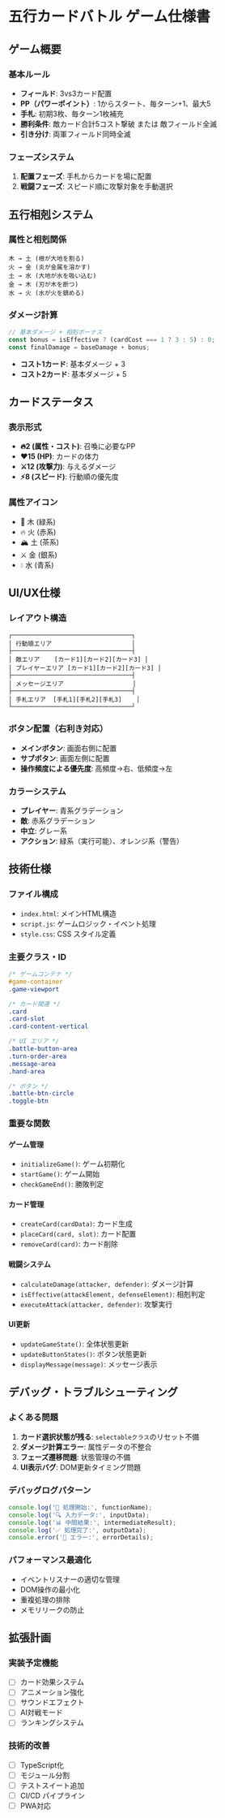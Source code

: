 # 五行カードバトル ゲーム仕様書

## ゲーム概要

### 基本ルール
- **フィールド**: 3vs3カード配置
- **PP（パワーポイント）**: 1からスタート、毎ターン+1、最大5
- **手札**: 初期3枚、毎ターン1枚補充
- **勝利条件**: 敵カード合計5コスト撃破 または 敵フィールド全滅
- **引き分け**: 両軍フィールド同時全滅

### フェーズシステム
1. **配置フェーズ**: 手札からカードを場に配置
2. **戦闘フェーズ**: スピード順に攻撃対象を手動選択

## 五行相剋システム

### 属性と相剋関係
```
木 → 土 (根が大地を割る)
火 → 金 (炎が金属を溶かす)  
土 → 水 (大地が水を吸い込む)
金 → 木 (刃が木を断つ)
水 → 火 (水が火を鎮める)
```

### ダメージ計算
```javascript
// 基本ダメージ + 相剋ボーナス
const bonus = isEffective ? (cardCost === 1 ? 3 : 5) : 0;
const finalDamage = baseDamage + bonus;
```

- **コスト1カード**: 基本ダメージ + 3
- **コスト2カード**: 基本ダメージ + 5

## カードステータス

### 表示形式
- **🔥2 (属性・コスト)**: 召喚に必要なPP
- **❤️15 (HP)**: カードの体力
- **⚔️12 (攻撃力)**: 与えるダメージ
- **⚡8 (スピード)**: 行動順の優先度

### 属性アイコン
- 🌳 木 (緑系)
- 🔥 火 (赤系)  
- 🏔️ 土 (茶系)
- ⚔️ 金 (銀系)
- 💧 水 (青系)

## UI/UX仕様

### レイアウト構造
```
┌─────────────────────────────────┐
│ 行動順エリア                      │
├─────────────────────────────────┤
│ 敵エリア    [カード1][カード2][カード3] │
│ プレイヤーエリア [カード1][カード2][カード3] │
├─────────────────────────────────┤
│ メッセージエリア                   │
├─────────────────────────────────┤
│ 手札エリア  [手札1][手札2][手札3]    │
└─────────────────────────────────┘
```

### ボタン配置（右利き対応）
- **メインボタン**: 画面右側に配置
- **サブボタン**: 画面左側に配置
- **操作頻度による優先度**: 高頻度→右、低頻度→左

### カラーシステム
- **プレイヤー**: 青系グラデーション
- **敵**: 赤系グラデーション
- **中立**: グレー系
- **アクション**: 緑系（実行可能）、オレンジ系（警告）

## 技術仕様

### ファイル構成
- `index.html`: メインHTML構造
- `script.js`: ゲームロジック・イベント処理
- `style.css`: CSS スタイル定義

### 主要クラス・ID
```css
/* ゲームコンテナ */
#game-container
.game-viewport

/* カード関連 */
.card
.card-slot
.card-content-vertical

/* UI エリア */
.battle-button-area
.turn-order-area
.message-area
.hand-area

/* ボタン */
.battle-btn-circle
.toggle-btn
```

### 重要な関数

#### ゲーム管理
- `initializeGame()`: ゲーム初期化
- `startGame()`: ゲーム開始
- `checkGameEnd()`: 勝敗判定

#### カード管理
- `createCard(cardData)`: カード生成
- `placeCard(card, slot)`: カード配置
- `removeCard(card)`: カード削除

#### 戦闘システム
- `calculateDamage(attacker, defender)`: ダメージ計算
- `isEffective(attackElement, defenseElement)`: 相剋判定
- `executeAttack(attacker, defender)`: 攻撃実行

#### UI更新
- `updateGameState()`: 全体状態更新
- `updateButtonStates()`: ボタン状態更新
- `displayMessage(message)`: メッセージ表示

## デバッグ・トラブルシューティング

### よくある問題
1. **カード選択状態が残る**: `selectableクラス`のリセット不備
2. **ダメージ計算エラー**: 属性データの不整合
3. **フェーズ遷移問題**: 状態管理の不備
4. **UI表示バグ**: DOM更新タイミング問題

### デバッグログパターン
```javascript
console.log('🎯 処理開始:', functionName);
console.log('🔍 入力データ:', inputData);
console.log('📊 中間結果:', intermediateResult);
console.log('✅ 処理完了:', outputData);
console.error('🚨 エラー:', errorDetails);
```

### パフォーマンス最適化
- イベントリスナーの適切な管理
- DOM操作の最小化
- 重複処理の排除
- メモリリークの防止

## 拡張計画

### 実装予定機能
- [ ] カード効果システム
- [ ] アニメーション強化
- [ ] サウンドエフェクト
- [ ] AI対戦モード
- [ ] ランキングシステム

### 技術的改善
- [ ] TypeScript化
- [ ] モジュール分割
- [ ] テストスイート追加
- [ ] CI/CD パイプライン
- [ ] PWA対応